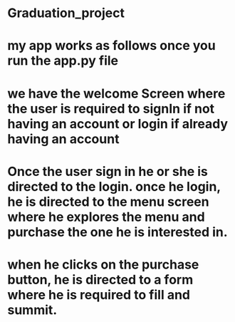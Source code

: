 # Graduation_project
# my app works as follows once you run the app.py file
# we have the welcome Screen where the user is required to signIn if not having an account or login if already having an account
# Once the user sign in he or she is directed to the login. once he login, he is directed to the menu screen where he explores the menu and purchase the one he is interested in.
# when he clicks on the purchase button, he is directed to a form where he is required to fill and summit.

